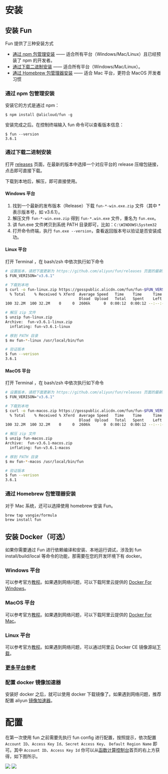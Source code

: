 # 安装

## 安装 Fun

Fun 提供了三种安装方式

* [通过 npm 包管理安装](#%e9%80%9a%e8%bf%87-npm-%e5%8c%85%e7%ae%a1%e7%90%86%e5%ae%89%e8%a3%85) —— 适合所有平台（Windows/Mac/Linux）且已经预装了 npm 的开发者。
* [通过下载二进制安装](#通过下载二进制安装) —— 适合所有平台（Windows/Mac/Linux）。
* [通过 Homebrew 包管理器安装](#%e9%80%9a%e8%bf%87-homebrew-%e5%8c%85%e7%ae%a1%e7%90%86%e5%99%a8%e5%ae%89%e8%a3%85) —— 适合 Mac 平台，更符合 MacOS 开发者习惯

### 通过 npm 包管理安装

安装它的方式是通过 npm：

```shell
$ npm install @alicloud/fun -g
```

安装完成之后。在控制终端输入 fun 命令可以查看版本信息：

```shell
$ fun --version
3.6.1
```

### 通过下载二进制安装

打开 [releases](https://github.com/aliyun/fun/releases) 页面，在最新的版本中选择一个对应平台的 release 压缩包链接，点击即可直接下载。

下载到本地后，解压，即可直接使用。

#### Windows 平台

1. 找到一个最新的发布版本（Release）下载 `fun-*-win.exe.zip` 文件（其中 * 表示版本号，如 v3.6.1）。
2. 解压文件 `fun-*-win.exe.zip` 得到 `fun-*.win.exe` 文件，重名为 `fun.exe`。
3. 讲 fun.exe 文件拷贝到系统 PATH 目录即可，比如：`C:\WINDOWS\System32`
4. 打开命令终端，执行 `fun.exe --version`，查看返回版本号以验证是否安装成功。

#### Linux 平台

打开 Terminal ，在 bash/zsh 中依次执行如下命令

```bash
# 设置版本，请把下面更新为 https://github.com/aliyun/fun/releases 页面的最新版本
$ FUN_VERISON="v3.6.1"

# 下载到本地
$ curl -o fun-linux.zip https://gosspublic.alicdn.com/fun/fun-$FUN_VERSION-linux.zip
  % Total    % Received % Xferd  Average Speed   Time    Time     Time  Current
                                 Dload  Upload   Total   Spent    Left  Speed
100 32.2M  100 32.2M    0     0  2606k      0  0:00:12  0:00:12 --:--:-- 2376k

# 解压 zip 文件
$ unzip fun-linux.zip
Archive:  fun-v3.6.1-linux.zip
  inflating: fun-v3.6.1-linux

# 移到 PATH 目录
$ mv fun-*-linux /usr/local/bin/fun

# 验证版本
$ fun --verison
3.6.1
```

#### MacOS 平台

打开 Terminal ，在 bash/zsh 中依次执行如下命令

```bash
# 设置版本，请把下面更新为 https://github.com/aliyun/fun/releases 页面的最新版本
$ FUN_VERISON="v3.6.1"

# 下载到本地
$ curl -o fun-macos.zip https://gosspublic.alicdn.com/fun/fun-$FUN_VERSION-macos.zip
  % Total    % Received % Xferd  Average Speed   Time    Time     Time  Current
                                 Dload  Upload   Total   Spent    Left  Speed
100 32.2M  100 32.2M    0     0  2606k      0  0:00:12  0:00:12 --:--:-- 2376k

# 解压 zip 文件
$ unzip fun-macos.zip
Archive:  fun-v3.6.1-macos.zip
  inflating: fun-v3.6.1-macos

# 移到 PATH 目录
$ mv fun-*-macos /usr/local/bin/fun

# 验证版本
$ fun --verison
3.6.1
```

### 通过 Homebrew 包管理器安装

对于 Mac 系统，还可以选择使用 homebrew 安装 Fun。

```bash
brew tap vangie/formula
brew install fun
```

## 安装 Docker（可选）

如果你需要通过 Fun 进行依赖编译和安装、本地运行调试，涉及到 fun install/build/local 等命令的功能，那需要在您的开发环境下有 docker。

### Windows 平台

可以参考官方[教程](https://store.docker.com/editions/community/docker-ce-desktop-windows)。如果遇到网络问题，可以下载阿里云提供的 [Docker For Windows](http://mirrors.aliyun.com/docker-toolbox/windows/docker-for-windows/beta/)。

### MacOS 平台

可以参考官方[教程](https://store.docker.com/editions/community/docker-ce-desktop-mac?tab=description)。如果遇到网络问题，可以下载阿里云提供的 [Docker For Mac](http://mirrors.aliyun.com/docker-toolbox/mac/docker-for-mac/stable/)。

### Linux 平台

可以参考官方[教程](https://docs.docker.com/install/linux/docker-ce/ubuntu/#install-using-the-repository)。如果遇到网络问题，可以通过阿里云 Docker CE 镜像源站[下载](https://yq.aliyun.com/articles/110806)。

### [更多平台参考](https://hub.docker.com/search/?type=edition&offering=community)

### 配置 docker 镜像加速器

安装好 docker 之后，就可以使用 docker 下载镜像了。如果遇到网络问题，推荐配置 aliyun [镜像加速器](https://yq.aliyun.com/articles/29941)。

# 配置

在第一次使用 fun 之前需要先执行 fun config 进行配置，按照提示，依次配置 `Account ID`、`Access Key Id`、`Secret Access Key`、 `Default Region Name` 即可。其中 `Account ID`、`Access Key Id` 你可以从[函数计算控制台](https://fc.console.aliyun.com)首页的右上方获得，如下图所示。

![](https://img.alicdn.com/tfs/TB13J02wp67gK0jSZPfXXahhFXa-2424-1380.png)
![](https://img.alicdn.com/tfs/TB1cYuGwuH2gK0jSZJnXXaT1FXa-2424-1380.png)